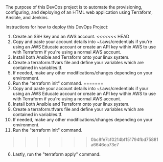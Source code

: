 The purpose of this DevOps project is to automate the provisioning, configuring, and deploying of an HTML web application using Terraform, Ansible, and Jenkins.

Instructions for how to deploy this DevOps Project:

1. Create an SSH key and an AWS account.
<<<<<<< HEAD
2. Copy and paste your account details into ~/.aws/credentials if you're using an AWS Educate account or create an API key within AWS to use with Terraform if you're using a normal AWS account.
3. Install both Ansible and Terraform onto your linux system. 
4. Create a terraform.tfvars file and define your variables which are contained in variables.tf. 
5. If needed, make any other modifications/changes depending on your environment. 
7. Run the "terraform init" command. 
=======
2. Copy and paste your account details into ~/.aws/credentials if your using an AWS Educate account or create an API key within AWS to use with Terraform if you're using a normal AWS account.
3. Install both Ansible and Terraform onto your linux system.
4. Create a terraform.tfvars file and define your variables which are contained in variables.tf.
5. If needed, make any other modifications/changes depending on your environment.
7. Run the "terraform init" command.
>>>>>>> 0bc8fe7cf0214bf151794fbd75881a6646ea73e7
6. Lastly, run the "terraform apply" command.
